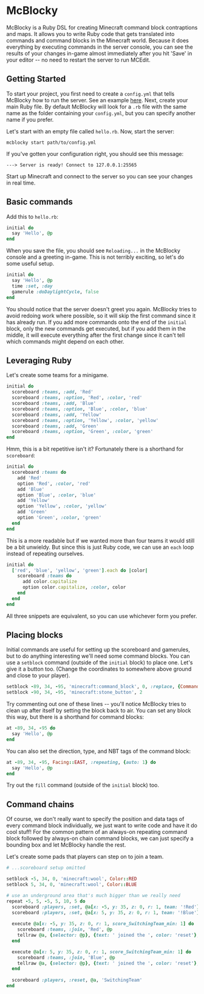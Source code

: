 # McBlocky
McBlocky is a Ruby DSL for creating Minecraft command block contraptions and maps. It allows you to write Ruby code that gets translated into commands and command blocks in the Minecraft world. Because it does everything by executing commands in the server console, you can see the results of your changes in-game almost immediately after you hit 'Save' in your editor -- no need to restart the server to run MCEdit.

## Getting Started
To start your project, you first need to create a `config.yml` that tells McBlocky how to run the server. See an example [here](../examples/ctf/config.example.yml). Next, create your main Ruby file. By default McBlocky will look for a `.rb` file with the same name as the folder containing your `config.yml`, but you can specify another name if you prefer.

Let's start with an empty file called `hello.rb`. Now, start the server:
```
mcblocky start path/to/config.yml
```
If you've gotten your configuration right, you should see this message:
```
---> Server is ready! Connect to 127.0.0.1:25565
```
Start up Minecraft and connect to the server so you can see your changes in real time.

## Basic commands
Add this to `hello.rb`:
```ruby
initial do
  say 'Hello', @p
end
```
When you save the file, you should see `Reloading...` in the McBlocky console and a greeting in-game. This is not terribly exciting, so let's do some useful setup.
```ruby
initial do
  say 'Hello', @p
  time :set, :day
  gamerule :doDaylightCycle, false
end
```
You should notice that the server doesn't greet you again. McBlocky tries to avoid redoing work where possible, so it will skip the first command since it has already run. If you add more commands onto the end of the `initial` block, only the new commands get executed, but if you add them in the middle, it will execute everything after the first change since it can't tell which commands might depend on each other.

## Leveraging Ruby
Let's create some teams for a minigame.
```ruby
initial do
  scoreboard :teams, :add, 'Red'
  scoreboard :teams, :option, 'Red', :color, 'red'
  scoreboard :teams, :add, 'Blue'
  scoreboard :teams, :option, 'Blue', :color, 'blue'
  scoreboard :teams, :add, 'Yellow'
  scoreboard :teams, :option, 'Yellow', :color, 'yellow'
  scoreboard :teams, :add, 'Green'
  scoreboard :teams, :option, 'Green', :color, 'green'
end
```
Hmm, this is a bit repetitive isn't it? Fortunately there is a shorthand for `scoreboard`:
```ruby
initial do
  scoreboard :teams do
    add 'Red'
    option 'Red', :color, 'red'
    add 'Blue'
    option 'Blue', :color, 'blue'
    add 'Yellow'
    option 'Yellow', :color, 'yellow'
    add 'Green'
    option 'Green', :color, 'green'
  end
end
```
This is a more readable but if we wanted more than four teams it would still be a bit unwieldy. But since this is just Ruby code, we can use an `each` loop instead of repeating ourselves.
```ruby
initial do
  ['red', 'blue', 'yellow', 'green'].each do |color|
    scoreboard :teams do
      add color.capitalize
      option color.capitalize, :color, color
    end
  end
end
```
All three snippets are equivalent, so you can use whichever form you prefer.

## Placing blocks
Initial commands are useful for setting up the scoreboard and gamerules, but to do anything interesting we'll need some command blocks. You can use a `setblock` command (outside of the `initial` block) to place one. Let's give it a button too. (Change the coordinates to somewhere above ground and close to your player).
```ruby
setblock -89, 34, -95, 'minecraft:command_block', 0, :replace, {Command: 'say Hello @p'}
setblock -90, 34, -95, 'minecraft:stone_button', 2
```
Try commenting out one of these lines -- you'll notice McBlocky tries to clean up after itself by setting the block back to air. You can set any block this way, but there is a shorthand for command blocks:
```ruby
at -89, 34, -95 do
  say 'Hello', @p
end
```
You can also set the direction, type, and NBT tags of the command block:
```ruby
at -89, 34, -95, Facing::EAST, :repeating, {auto: 1} do
  say 'Hello', @p
end
```
Try out the `fill` command (outside of the `initial` block) too.

## Command chains
Of course, we don't really want to specify the position and data tags of every command block individually, we just want to write code and have it do cool stuff! For the common pattern of an always-on repeating command block followed by always-on chain command blocks, we can just specify a bounding box and let McBlocky handle the rest.

Let's create some pads that players can step on to join a team.
```ruby
# ...scoreboard setup omitted

setblock -5, 34, 0, 'minecraft:wool', Color::RED
setblock 5, 34, 0, 'minecraft:wool', Color::BLUE

# use an underground area that's much bigger than we really need
repeat -5, 5, -5, 5, 10, 5 do
  scoreboard :players, :set, @a[x: -5, y: 35, z: 0, r: 1, team: '!Red'], 'SwitchingTeam', 1
  scoreboard :players, :set, @a[x: 5, y: 35, z: 0, r: 1, team: '!Blue'], 'SwitchingTeam', 1
  
  execute @a[x: -5, y: 35, z: 0, r: 1, score_SwitchingTeam_min: 1] do
    scoreboard :teams, :join, 'Red', @p
    tellraw @a, {selector: @p}, {text: ' joined the ', color: 'reset'}, {text: 'Red team', color: 'red'}
  end

  execute @a[x: 5, y: 35, z: 0, r: 1, score_SwitchingTeam_min: 1] do
    scoreboard :teams, :join, 'Blue', @p
    tellraw @a, {selector: @p}, {text: ' joined the ', color: 'reset'}, {text: 'Blue team', color: 'blue'}
  end
  
  scoreboard :players, :reset, @a, 'SwitchingTeam'
end
```
